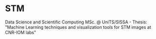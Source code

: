 # STM
Data Science and Scientific Computing MSc. @ UniTS/SISSA - Thesis: "Machine Learning techniques and visualization tools for STM images at CNR-IOM labs" 
